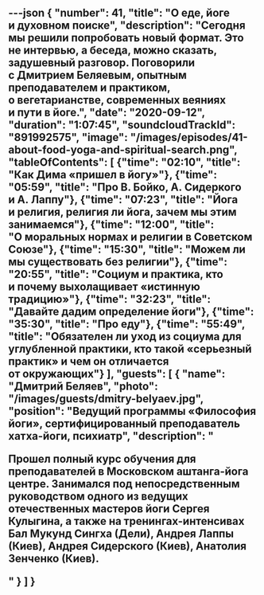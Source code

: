 ---json
{
	"number": 41,
	"title": "О&nbsp;еде, йоге и&nbsp;духовном поиске",
	"description": "Сегодня мы&nbsp;решили попробовать новый формат. Это не&nbsp;интервью, а&nbsp;беседа, можно сказать, задушевный разговор. Поговорили с&nbsp;Дмитрием Беляевым, опытным преподавателем и&nbsp;практиком, о&nbsp;вегетарианстве, современных веяниях и&nbsp;пути в&nbsp;йоге.",
	"date": "2020-09-12",
	"duration": "1:07:45",
	"soundcloudTrackId": "891992575",
	"image": "/images/episodes/41-about-food-yoga-and-spiritual-search.png",
	"tableOfContents": [
		{"time": "02:10", "title": "Как Дима &laquo;пришел в&nbsp;йогу&raquo;"},
		{"time": "05:59", "title": "Про В. Бойко, А.&nbsp;Сидеркого и&nbsp;А.&nbsp;Лаппу"},
		{"time": "07:23", "title": "Йога и&nbsp;религия, религия&nbsp;ли йога, зачем мы&nbsp;этим занимаемся"},
		{"time": "12:00", "title": "О&nbsp;моральных нормах и&nbsp;религии в&nbsp;Советском Союзе"},
		{"time": "15:30", "title": "Можем&nbsp;ли мы&nbsp;существовать без религии"},
		{"time": "20:55", "title": "Социум и&nbsp;практика, кто и&nbsp;почему выхолащивает &laquo;истинную традицию&raquo;"},
		{"time": "32:23", "title": "Давайте дадим определение йоги"},
		{"time": "35:30", "title": "Про еду"},
		{"time": "55:49", "title": "Обязателен&nbsp;ли уход из&nbsp;социума для углубленной практики, кто такой &laquo;серьезный практик&raquo; и&nbsp;чем он&nbsp;отличается от&nbsp;окружающих"}
	],
	"guests": [
		{
			"name": "Дмитрий Беляев",
			"photo": "/images/guests/dmitry-belyaev.jpg",
			"position": "Ведущий программы &laquo;Философия йоги&raquo;, сертифицированный преподаватель хатха-йоги, психиатр",
			"description": "<p>Прошел полный курс обучения для преподавателей в&nbsp;Московском аштанга-йога центре. Занимался под непосредственным руководством одного из&nbsp;ведущих отечественных мастеров йоги Сергея Кулыгина, а&nbsp;также на&nbsp;тренингах-интенсивах Бал Мукунд Сингха (Дели), Андрея Лаппы (Киев), Андрея Сидерского (Киев), Анатолия Зенченко (Киев).</p>"
		}
	]
}
---
